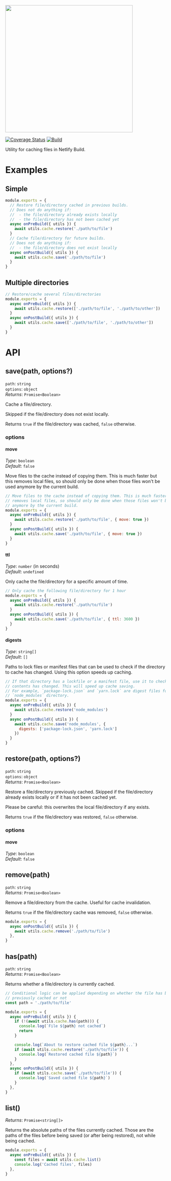 <img src="../../static/logo.png" width="400"/><br>

[![Coverage Status](https://codecov.io/gh/netlify/build/branch/master/graph/badge.svg)](https://codecov.io/gh/netlify/build)
[![Build](https://github.com/netlify/build/workflows/Build/badge.svg)](https://github.com/netlify/build/actions)

Utility for caching files in Netlify Build.

# Examples

## Simple

```js
module.exports = {
  // Restore file/directory cached in previous builds.
  // Does not do anything if:
  //  - the file/directory already exists locally
  //  - the file/directory has not been cached yet
  async onPreBuild({ utils }) {
    await utils.cache.restore('./path/to/file')
  }
  // Cache file/directory for future builds.
  // Does not do anything if:
  //  - the file/directory does not exist locally
  async onPostBuild({ utils }) {
    await utils.cache.save('./path/to/file')
  }
}
```

## Multiple directories

```js
// Restore/cache several files/directories
module.exports = {
  async onPreBuild({ utils }) {
    await utils.cache.restore(['./path/to/file', './path/to/other'])
  }
  async onPostBuild({ utils }) {
    await utils.cache.save(['./path/to/file', './path/to/other'])
  }
}
```

# API

## save(path, options?)

`path`: `string`\
`options`: `object`\
_Returns_: `Promise<Boolean>`

Cache a file/directory.

Skipped if the file/directory does not exist locally.

Returns `true` if the file/directory was cached, `false` otherwise.

### options

#### move

_Type_: `boolean`\
_Default_: `false`

Move files to the cache instead of copying them. This is much faster but this removes local files, so should only be
done when those files won't be used anymore by the current build.

```js
// Move files to the cache instead of copying them. This is much faster but this
// removes local files, so should only be done when those files won't be used
// anymore by the current build.
module.exports = {
  async onPreBuild({ utils }) {
    await utils.cache.restore('./path/to/file', { move: true })
  }
  async onPostBuild({ utils }) {
    await utils.cache.save('./path/to/file', { move: true })
  }
}
```

#### ttl

_Type_: `number` (in seconds)\
_Default_: `undefined`

Only cache the file/directory for a specific amount of time.

```js
// Only cache the following file/directory for 1 hour
module.exports = {
  async onPreBuild({ utils }) {
    await utils.cache.restore('./path/to/file')
  }
  async onPostBuild({ utils }) {
    await utils.cache.save('./path/to/file', { ttl: 3600 })
  }
}
```

#### digests

_Type_: `string[]`\
_Default_: `[]`

Paths to lock files or manifest files that can be used to check if the directory to cache has changed. Using this option
speeds up caching.

```js
// If that directory has a lockfile or a manifest file, use it to check if its
// contents has changed. This will speed up cache saving.
// For example, `package-lock.json` and `yarn.lock` are digest files for the
// `node_modules` directory.
module.exports = {
  async onPreBuild({ utils }) {
    await utils.cache.restore('node_modules')
  }
  async onPostBuild({ utils }) {
    await utils.cache.save('node_modules', {
      digests: ['package-lock.json', 'yarn.lock']
    })
  }
}
```

## restore(path, options?)

`path`: `string`\
`options`: `object`\
_Returns_: `Promise<Boolean>`

Restore a file/directory previously cached. Skipped if the file/directory already exists locally or if it has not been
cached yet.

Please be careful: this overwrites the local file/directory if any exists.

Returns `true` if the file/directory was restored, `false` otherwise.

### options

#### move

_Type_: `boolean`\
_Default_: `false`

## remove(path)

`path`: `string`\
_Returns_: `Promise<Boolean>`

Remove a file/directory from the cache. Useful for cache invalidation.

Returns `true` if the file/directory cache was removed, `false` otherwise.

```js
module.exports = {
  async onPostBuild({ utils }) {
    await utils.cache.remove('./path/to/file')
  },
}
```

## has(path)

`path`: `string`\
_Returns_: `Promise<Boolean>`

Returns whether a file/directory is currently cached.

```js
// Conditional logic can be applied depending on whether the file has been
// previously cached or not
const path = './path/to/file'

module.exports = {
  async onPreBuild({ utils }) {
    if (!(await utils.cache.has(path))) {
      console.log(`File ${path} not cached`)
      return
    }

    console.log(`About to restore cached file ${path}...`)
    if (await utils.cache.restore('./path/to/file')) {
      console.log(`Restored cached file ${path}`)
    }
  },
  async onPostBuild({ utils }) {
    if (await utils.cache.save('./path/to/file')) {
      console.log(`Saved cached file ${path}`)
    }
  },
}
```

## list()

_Returns_: `Promise<string[]>`

Returns the absolute paths of the files currently cached. Those are the paths of the files before being saved (or after
being restored), not while being cached.

```js
module.exports = {
  async onPreBuild({ utils }) {
    const files = await utils.cache.list()
    console.log('Cached files', files)
  },
}
```
